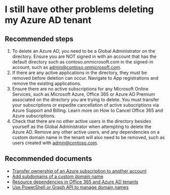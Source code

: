 <properties
    pageTitle="I still have other problems deleting my Azure AD tenant"
    description="I still have other problems deleting my Azure AD tenant"
    service="microsoft.aad"
    resource="Microsoft_AAD_IAM"
    authors="elkuzmen"
    displayOrder=""
    selfHelpType="generic"
    supportTopicIds="32565596"
    resourceTags=""
    productPesIds="14785,16578"
    cloudEnvironments="public, Fairfax, Mooncake"
    	articleId="b177f2d4-f278-402d-9392-e1b7007af595"
	ownershipId="AzureIdentity_DirectoryObjectManagement"
/>

# I still have other problems deleting my Azure AD tenant

## **Recommended steps**

1. To delete an Azure AD, you need to be a Global Administrator on the directory. Ensure you are NOT signed in with an account that has the default directory such as contoso.onmicrosoft.com in the signed-in account, such as admin@contoso.onmicrosoft.com.
2. If there are any active applications in the directory, they must be removed before deletion can occur. Navigate to App registrations and remove the existing applications.
3. Ensure there are no active subscriptions for any Microsoft Online Services, such as Microsoft Azure, Office 365 or Azure AD Premium associated on the directory you are trying to delete. You must transfer your subscriptions or expedite cancellation of active subscriptions via Azure Support and Billing. Learn more on How to Cancel Office 365 and Azure subscriptions.
4. Check that there are no other active users in the directory besides yourself as the Global Administrator when attempting to delete the Azure AD. Remove any other active users, and any dependencies on a custom domain name in the tenant will also need to be removed, such as users created with admin@contoso.com.

## **Recommended documents**

* [Transfer ownership of an Azure subscription to another account](https://docs.microsoft.com/azure/billing/billing-subscription-transfer)<br>
* [Add subdomains of a custom domain name](https://docs.microsoft.com/azure/active-directory/active-directory-domains-manage-azure-portal#add-subdomains-of-a-custom-domain)<br>
* [Resource dependencies in Office 365 and Azure AD tenants](https://docs.microsoft.com/azure/active-directory/active-directory-licensing-directory-independence)<br>
* [Use PowerShell or Graph API to manage domain names](https://docs.microsoft.com/azure/active-directory/active-directory-domains-manage-azure-portal#use-powershell-or-graph-api-to-manage-domain-names)
